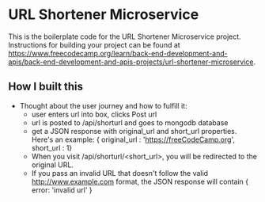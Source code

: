 # URL Shortener Microservice

This is the boilerplate code for the URL Shortener Microservice project. Instructions for building your project can be found at https://www.freecodecamp.org/learn/back-end-development-and-apis/back-end-development-and-apis-projects/url-shortener-microservice.

## How I built this

- Thought about the user journey and how to fulfill it:
  - user enters url into box, clicks Post url
  - url is posted to /api/shorturl and goes to mongodb database
  - get a JSON response with original_url and short_url properties. Here's an example: { original_url : 'https://freeCodeCamp.org', short_url : 1}
  - When you visit /api/shorturl/<short_url>, you will be redirected to the original URL.
  - If you pass an invalid URL that doesn't follow the valid http://www.example.com format, the JSON response will contain { error: 'invalid url' }

